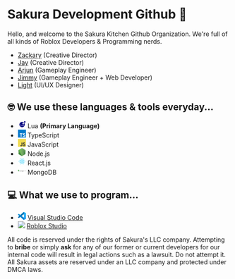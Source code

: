 # Sakura Development Github 🥢

Hello, and welcome to the Sakura Kitchen Github Organization. We're full of all kinds of Roblox Developers & Programming nerds.

* [Zackary](https://github.com/nodoubtzack) (Creative Director)
* [Jay](https://github.com/Nephere) (Creative Director)
* [Arjun](https://github.com/alreadyfans) (Gameplay Engineer)
* [Jimmy](https://github.com/Jyrezo) (Gameplay Engineer + Web Developer)
* [Light](https://github.com/liteless) (UI/UX Designer)

## 🤓 We use these languages & tools everyday...

* <img height="18" src="https://github.com/github/explore/blob/main/topics/lua/lua.png?raw=true"> Lua **(Primary Language)**
* <img height="18" src="https://github.com/github/explore/blob/main/topics/typescript/typescript.png?raw=true"> TypeScript
* <img height="18" src="https://github.com/github/explore/blob/main/topics/javascript/javascript.png?raw=true"> JavaScript
* <img height="18" src="https://github.com/github/explore/blob/main/topics/nodejs/nodejs.png?raw=true"> Node.js
* <img height="18" src="https://github.com/github/explore/blob/main/topics/react/react.png"> React.js
* <img height="18" src="https://github.com/github/explore/blob/main/topics/mongodb/mongodb.png"> MongoDB

## 💻 What we use to program...

* <img height="18" src="https://github.com/github/explore/blob/main/topics/visual-studio-code/visual-studio-code.png?raw=true"> [Visual Studio Code](https://code.visualstudio.com/)
* <img height="18" src="https://upload.wikimedia.org/wikipedia/commons/thumb/5/58/Roblox_Studio_logo_2021_present.svg/1200px-Roblox_Studio_logo_2021_present.svg.png"> [Roblox Studio](https://setup.rbxcdn.com/RobloxStudioInstaller.exe)

All code is reserved under the rights of Sakura's LLC company. Attempting to **bribe** or simply **ask** for any of our former or current developers for our internal code will result in legal actions such as a lawsuit. Do not attempt it. All Sakura assets are reserved under an LLC company and protected under DMCA laws.

